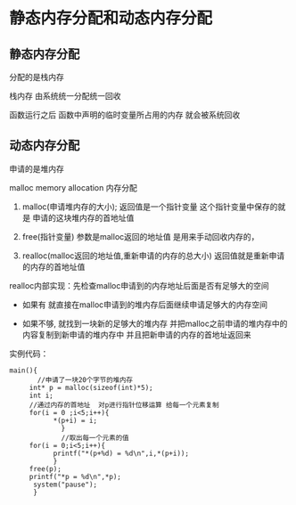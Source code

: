 # 静态内存分配和动态内存分配
## 静态内存分配 

分配的是栈内存  

栈内存 由系统统一分配统一回收 

函数运行之后 函数中声明的临时变量所占用的内存 就会被系统回收 

## 动态内存分配 

申请的是堆内存

malloc memory allocation 内存分配

1. malloc(申请堆内存的大小);  返回值是一个指针变量  这个指针变量中保存的就是 申请的这块堆内存的首地址值

 2. free(指针变量) 参数是malloc返回的地址值  是用来手动回收内存的，

 3. realloc(malloc返回的地址值,重新申请的内存的总大小) 返回值就是重新申请的内存的首地址值

realloc内部实现：先检查malloc申请到的内存地址后面是否有足够大的空间 

 - 如果有 就直接在malloc申请到的堆内存后面继续申请足够大的内存空间

- 如果不够, 就找到一块新的足够大的堆内存 并把malloc之前申请的堆内存中的内容复制到新申请的堆内存中 并且把新申请的内存的首地址返回来 


 实例代码：

 ```
 main(){ 
        //申请了一块20个字节的堆内存           
      int* p = malloc(sizeof(int)*5);
      int i;
      //通过内存的首地址  对p进行指针位移运算 给每一个元素复制 
      for(i = 0 ;i<5;i++){
            *(p+i) = i;  
              }
              //取出每一个元素的值 
      for(i = 0;i<5;i++){
            printf("*(p+%d) = %d\n",i,*(p+i));
            }
      free(p);
      printf("*p = %d\n",*p); 
       system("pause");      
       }
```